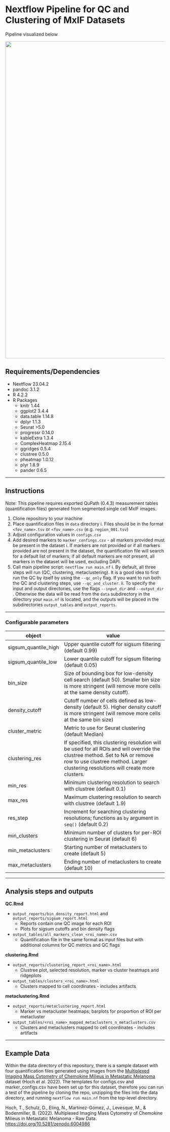 # Nextflow Pipeline for QC and Clustering of MxIF Datasets

Pipeline visualized below

<img src="https://github.com/dimi-lab/mxif_clustering_pipeline/blob/main/images/mxif-pipeline.png" width="1000"/>

## Requirements/Dependencies

-   Nextflow 23.04.2
-   pandoc 3.1.2
-   R 4.2.2
-   R Packages
    -   knitr 1.44
    -   ggplot2 3.4.4
    -   data.table 1.14.8
    -   dplyr 1.1.3
    -   Seurat \>5.0
    -   progressr 0.14.0
    -   kableExtra 1.3.4
    -   ComplexHeatmap 2.15.4
    -   ggridges 0.5.4
    -   clustree 0.5.0
    -   pheatmap 1.0.12
    -   plyr 1.8.9
    -   pander 0.6.5

------------------------------------------------------------------------

## Instructions

Note: This pipeline requires exported QuPath (0.4.3) measurement tables (quantification files) generated from segmented single cell MxIF images.

1.  Clone repository to your machine
2.  Place quantification files in `data` directory
    i.  Files should be in the format `<fov_name>.tsv` or `<fov_name>.csv` (e.g. `region_001.tsv`)
3.  Adjust configuration values in `configs.csv`
4.  Add desired markers to `marker_confings.csv` - all markers provided must be present in the dataset
    i.  If markers are not provided or if all markers provided are not present in the dataset, the quantification file will search for a default list of markers; if all default markers are not present, all markers in the dataset will be used, excluding DAPI.
5.  Call main pipeline script: `nextflow run main.nf`
    i.  By default, all three steps will run (QC, clustering, metaclustering). It is a good idea to first run the QC by itself by using the `--qc_only` flag. If you want to run both the QC and clustering steps, use `--qc_and_cluster`.
    ii. To specify the input and output directories, use the flags `--input_dir` and `--output_dir` . Otherwise the data will be read from the `data` subdirectory in the directory your `main.nf` is located, and the outputs will be placed in the subdirectories `output_tables` and `output_reports`.

------------------------------------------------------------------------

### Configurable parameters

| object               | value                                                                                                                                                                                                              |
|--------------------|----------------------------------------------------|
| sigsum_quantile_high | Upper quantile cutoff for sigsum filtering (default 0.99)                                                                                                                                                          |
| sigsum_quantile_low  | Lower quantile cutoff for sigsum filtering (default 0.05)                                                                                                                                                          |
| bin_size             | Size of bounding box for low-density cell search (default 50). Smaller bin size is more stringent (will remove more cells at the same density cutoff).                                                             |
| density_cutoff       | Cutoff number of cells defined as low-density (default 5). Higher density cutoff is more stringent (will remove more cells at the same bin size)                                                                   |
| cluster_metric       | Metric to use for Seurat clustering (default Median)                                                                                                                                                               |
| clustering_res       | If specified, this clustering resolution will be used for all ROIs and will override the clustree method. Set to NA or remove row to use clustree method. Larger clustering resolutions will create more clusters. |
| min_res              | Minimum clustering resolution to search with clustree (default 0.1)                                                                                                                                                |
| max_res              | Maximum clustering resolution to search with clustree (default 1.9)                                                                                                                                                |
| res_step             | Increment for searching clustering resolutions; functions as `by` argument in `seq()` (default 0.2)                                                                                                                |
| min_clusters         | Minimum number of clusters for per-ROI clustering in Seurat (default 6)                                                                                                                                            |
| min_metaclusters     | Starting number of metaclusters to create (default 5)                                                                                                                                                              |
| max_metaclusters     | Ending number of metaclusters to create (default 10)                                                                                                                                                               |

------------------------------------------------------------------------

## Analysis steps and outputs

**QC.Rmd**

-   `output_reports/bin_density_report.html` and `output_reports/sigsum_report.html`
    -   Reports contain one QC image for each ROI
    -   Plots for sigsum cutoffs and bin density flags
-   `output_tables/all_markers_clean_<roi_name>.csv`
    -   Quantification file in the same format as input files but with additional columns for QC metrics and QC flags

**clustering.Rmd**

-   `output_reports/clustering_report_<roi_name>.html`
    -   Clustree plot, selected resolution, marker vs cluster heatmaps and ridgeplots
-   `output_tables/clusters_<roi_name>.html`
    -   Clusters mapped to cell coordinates - includes artifacts

**metaclustering.Rmd**

-   `output_reports/metaclustering_report.html`
    -   Marker vs metacluster heatmaps; barplots for proportion of ROI per metacluster
-   `output_tables/<roi_name>_mapped_metaclusters_n_metaclusters.csv`
    -   Clusters and metaclusters mapped to cell coordinates - includes artifacts

------------------------------------------------------------------------

## Example Data

Within the data directory of this repository, there is a sample dataset with four quantification files generated using images from the [Multiplexed Imaging Mass Cytometry of Chemokine Milieus in Metastatic Melanoma](https://zenodo.org/records/6004986) dataset (Hoch et al. 2022). The templates for configs.csv and marker_configs.csv have been set up for this dataset, therefore you can run a test of the pipeline by cloning the repo, unzipping the files into the data directory, and running `nextflow run main.nf` from the top-level directory.

Hoch, T., Schulz, D., Eling, N., Martínez-Gómez, J., Levesque, M., & Bodenmiller, B. (2022). Multiplexed Imaging Mass Cytometry of Chemokine Milieus in Metastatic Melanoma - Raw Data. <https://doi.org/10.5281/zenodo.6004986>
